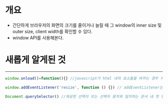 # 개요

- 간단하게 브라우저의 화면의 크기를 줄이거나 늘릴 때 그 window의 inner size 및 outer size, client width를 확인할 수 있다.
- window API를 사용해본다.

# 새롭게 알게된 것

---

```javascript
window.onload()=function(){} //javascript가 html 내의 요소들을 바꾸는 경우 자바스크립트의 작성 위치에 따라 생기는 오작동을 방지하기 위해 사용. 자바스크립트가 문서가 준비된 상황 이후에 발동하도록 하는 기능이다.

window.addEventListener('resize', function () {}) // addEventListener는 특정요소(id,class,tag)에 event가 발생할 때 사용한다. 이 경우 resize되는 경우에 사용.

Document.querySelector() //제공한 선택자 또는 선택자 뭉치와 일치하는 문서 내 첫 번째 Element를 반환한다. 일치하는 요소가 없는 경우 null반환

```
